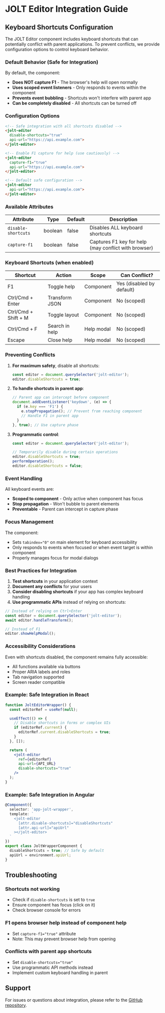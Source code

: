 # JOLT Editor Integration Guide

## Keyboard Shortcuts Configuration

The JOLT Editor component includes keyboard shortcuts that can potentially conflict with parent applications. To prevent conflicts, we provide configuration options to control keyboard behavior.

### Default Behavior (Safe for Integration)

By default, the component:
- **Does NOT capture F1** - The browser's help will open normally
- **Uses scoped event listeners** - Only responds to events within the component
- **Prevents event bubbling** - Shortcuts won't interfere with parent app
- **Can be completely disabled** - All shortcuts can be turned off

### Configuration Options

```html
<!-- Safe integration with all shortcuts disabled -->
<jolt-editor
  disable-shortcuts="true"
  api-url="https://api.example.com">
</jolt-editor>

<!-- Enable F1 capture for help (use cautiously) -->
<jolt-editor
  capture-f1="true"
  api-url="https://api.example.com">
</jolt-editor>

<!-- Default safe configuration -->
<jolt-editor
  api-url="https://api.example.com">
</jolt-editor>
```

### Available Attributes

| Attribute | Type | Default | Description |
|-----------|------|---------|-------------|
| `disable-shortcuts` | boolean | false | Disables ALL keyboard shortcuts |
| `capture-f1` | boolean | false | Captures F1 key for help (may conflict with browser) |

### Keyboard Shortcuts (when enabled)

| Shortcut | Action | Scope | Can Conflict? |
|----------|--------|-------|---------------|
| F1 | Toggle help | Component | Yes (disabled by default) |
| Ctrl/Cmd + Enter | Transform JSON | Component | No (scoped) |
| Ctrl/Cmd + Shift + M | Toggle layout | Component | No (scoped) |
| Ctrl/Cmd + F | Search in help | Help modal | No (scoped) |
| Escape | Close help | Help modal | No (scoped) |

### Preventing Conflicts

1. **For maximum safety**, disable all shortcuts:
   ```javascript
   const editor = document.querySelector('jolt-editor');
   editor.disableShortcuts = true;
   ```

2. **To handle shortcuts in parent app**:
   ```javascript
   // Parent app can intercept before component
   document.addEventListener('keydown', (e) => {
     if (e.key === 'F1') {
       e.stopPropagation(); // Prevent from reaching component
       // Handle F1 in parent app
     }
   }, true); // Use capture phase
   ```

3. **Programmatic control**:
   ```javascript
   const editor = document.querySelector('jolt-editor');

   // Temporarily disable during certain operations
   editor.disableShortcuts = true;
   performOperation();
   editor.disableShortcuts = false;
   ```

### Event Handling

All keyboard events are:
- **Scoped to component** - Only active when component has focus
- **Stop propagation** - Won't bubble to parent elements
- **Preventable** - Parent can intercept in capture phase

### Focus Management

The component:
- Sets `tabindex="0"` on main element for keyboard accessibility
- Only responds to events when focused or when event target is within component
- Properly manages focus for modal dialogs

### Best Practices for Integration

1. **Test shortcuts** in your application context
2. **Document any conflicts** for your users
3. **Consider disabling shortcuts** if your app has complex keyboard handling
4. **Use programmatic APIs** instead of relying on shortcuts:

```javascript
// Instead of relying on Ctrl+Enter
const editor = document.querySelector('jolt-editor');
await editor.handleTransform();

// Instead of F1
editor.showHelpModal();
```

### Accessibility Considerations

Even with shortcuts disabled, the component remains fully accessible:
- All functions available via buttons
- Proper ARIA labels and roles
- Tab navigation supported
- Screen reader compatible

### Example: Safe Integration in React

```jsx
function JoltEditorWrapper() {
  const editorRef = useRef(null);

  useEffect(() => {
    // Disable shortcuts in forms or complex UIs
    if (editorRef.current) {
      editorRef.current.disableShortcuts = true;
    }
  }, []);

  return (
    <jolt-editor
      ref={editorRef}
      api-url={API_URL}
      disable-shortcuts="true"
    />
  );
}
```

### Example: Safe Integration in Angular

```typescript
@Component({
  selector: 'app-jolt-wrapper',
  template: `
    <jolt-editor
      [attr.disable-shortcuts]="disableShortcuts"
      [attr.api-url]="apiUrl"
    ></jolt-editor>
  `
})
export class JoltWrapperComponent {
  disableShortcuts = true; // Safe by default
  apiUrl = environment.apiUrl;
}
```

## Troubleshooting

### Shortcuts not working
- Check if `disable-shortcuts` is set to `true`
- Ensure component has focus (click on it)
- Check browser console for errors

### F1 opens browser help instead of component help
- Set `capture-f1="true"` attribute
- Note: This may prevent browser help from opening

### Conflicts with parent app shortcuts
- Set `disable-shortcuts="true"`
- Use programmatic API methods instead
- Implement custom keyboard handling in parent

## Support

For issues or questions about integration, please refer to the [GitHub repository](https://github.com/your-org/jolt-editor).